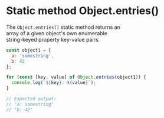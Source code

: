 # Static method Object.entries()

The `Object.entries()` static method returns an  
array of a given object's own enumerable  
string-keyed property key-value pairs.  

```javascript
const object1 = {
  a: 'somestring',
  b: 42
};

for (const [key, value] of Object.entries(object1)) {
  console.log(`${key}: ${value}`);
}

// Expected output:
// "a: somestring"
// "b: 42"
```
